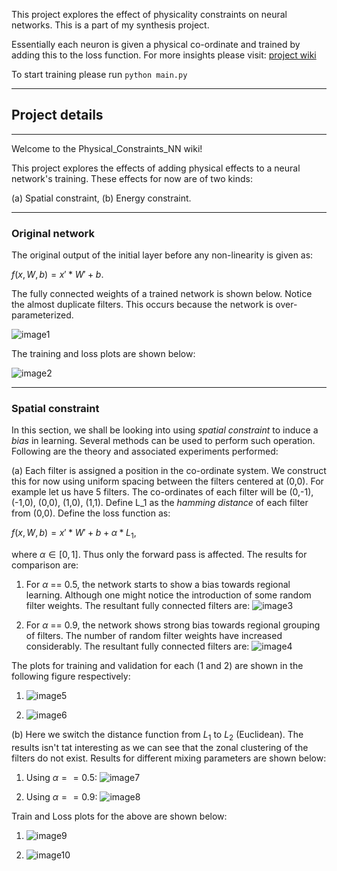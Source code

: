 This project explores the effect of physicality constraints on neural networks. This is a part of my synthesis project.

Essentially each neuron is given a physical co-ordinate and trained by adding this to the loss function. For more insights please visit: [project wiki](https://github.com/LousyLory/Physical_Constraints_NN/wiki)

To start training please run `python main.py`

----

<h2>Project details</h2>

----

Welcome to the Physical_Constraints_NN wiki!

This project explores the effects of adding physical effects to a neural network's training. These effects for now are of two kinds:

(a) Spatial constraint,
(b) Energy constraint.

----

<h3>Original network</h3>

The original output of the initial layer before any non-linearity is given as:

$f(x,W,b) = x'*W' + b.$

The fully connected weights of a trained network is shown below. Notice the almost duplicate filters. This occurs because the network is over-parameterized. 

![image1](https://github.com/LousyLory/Physical_Constraints_NN/blob/master/all_outputs/model1_modified_0.0w1.png)

The training and loss plots are shown below:

![image2](https://github.com/LousyLory/Physical_Constraints_NN/blob/master/all_outputs/train_accuracy_plot_modified_0.0.png)

----

<h3>Spatial constraint</h3>

In this section, we shall be looking into using *spatial constraint* to induce a *bias* in learning. Several methods can be used to perform such operation. Following are the theory and associated experiments performed:

(a) Each filter is assigned a position in the co-ordinate system. We construct this for now using uniform spacing between the filters centered at (0,0). For example let us have 5 filters. The co-ordinates of each filter will be (0,-1), (-1,0), (0,0), (1,0), (1,1). Define L_1 as the *hamming distance* of each filter from (0,0). Define the loss function as: 

$f(x,W,b) = x'*W' + b + \alpha * L_1,$

where $\alpha \in [0,1]$. Thus only the forward pass is affected. The results for comparison are:

1. For $\alpha$ == 0.5, the network starts to show a bias towards regional learning. Although one might notice the introduction of some random filter weights. The resultant fully connected filters are: ![image3](https://github.com/LousyLory/Physical_Constraints_NN/blob/master/all_outputs/model1_modified_0.5w1.png)

2. For $\alpha$ == 0.9, the network shows strong bias towards regional grouping of filters. The number of random filter weights have increased considerably. The resultant fully connected filters are: ![image4](https://github.com/LousyLory/Physical_Constraints_NN/blob/master/all_outputs/model1_modified_0.9w1.png)

The plots for training and validation for each (1 and 2) are shown in the following figure respectively:

1. ![image5](https://github.com/LousyLory/Physical_Constraints_NN/blob/master/all_outputs/train_accuracy_plot_modified_0.5.png)

2. ![image6](https://github.com/LousyLory/Physical_Constraints_NN/blob/master/all_outputs/train_accuracy_plot_modified_0.9.png)

(b) Here we switch the distance function from $L_1$ to $L_2$ (Euclidean). The results isn't tat interesting as we can see that the zonal clustering of the filters do not exist. Results for different mixing parameters are shown below:

1. Using $\alpha == 0.5$: ![image7](https://github.com/LousyLory/Physical_Constraints_NN/blob/master/all_outputs/model1_modified_l2_0.5w1.png)

2. Using $\alpha == 0.9$: ![image8](https://github.com/LousyLory/Physical_Constraints_NN/blob/master/all_outputs/model1_modified_l2_0.9w1.png)

Train and Loss plots for the above are shown below:

1. ![image9](https://github.com/LousyLory/Physical_Constraints_NN/blob/master/all_outputs/train_accuracy_plot_modified_l2_0.5.png)

2. ![image10](https://github.com/LousyLory/Physical_Constraints_NN/blob/master/all_outputs/train_accuracy_plot_modified_l2_0.9.png)
